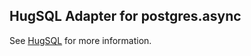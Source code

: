 ## HugSQL Adapter for postgres.async

See [HugSQL](https://github.com/layerware/hugsql) for more information.